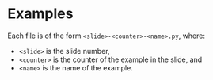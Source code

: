 # Examples

Each file is of the form `<slide>-<counter>-<name>.py`, where:
* `<slide>` is the slide number,
* `<counter>` is the counter of the example in the slide, and
* `<name>` is the name of the example.
